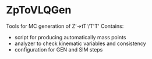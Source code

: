 # ZpToVLQGen
Tools for MC generation of Z'->tT'/T'T'
Contains:
- script for producing automatically mass points
- analyzer to check kinematic variables and consistency
- configuration for GEN and SIM steps
